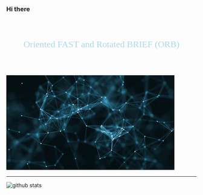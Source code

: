 ### Hi there 

<html>
<div style="font-family:Georgia; font-size:2.5vw; color:lightblue; font-weight:normal; text-align:center; background:url('https://github.com/Niketkumardheeryan/NiketKumardheeryan/blob/master/demo/demo.gif') no-repeat center; background-size:cover)">
<br><br>
Oriented FAST and Rotated BRIEF (ORB)
<br><br><br>
</div>




</html>

![](demo/demo.gif)

---------------------------------------------------------------------------------------------------------------------------------------------------------------------------------

 

![github stats](https://github-readme-stats.vercel.app/api?username=NiketKumardheeryan&show_icons=true)

